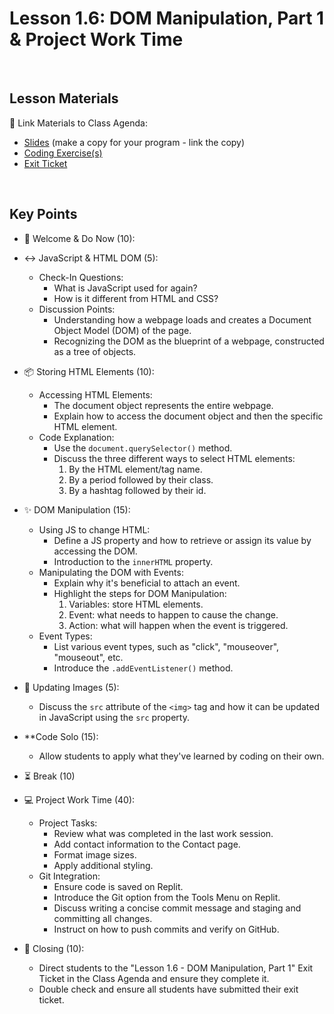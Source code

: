 # Lesson 1.6: DOM Manipulation, Part 1 & Project Work Time

<br>

## Lesson Materials

📖 Link Materials to Class Agenda:
- [Slides](https://docs.google.com/presentation/d/1Gf9kjSAcJ6iLjHd-3jfnmCSM3cnxnh1A449ePCYfPNY/edit?usp=sharing) (make a copy for your program - link the copy)
- [Coding Exercise(s)](https://github.com/itscodenation/flw1-u1l6-23-24-student-exercises)
- [Exit Ticket](https://forms.gle/r8GJLFMAn2L93sWb6)

<br>

## Key Points

- 👋 Welcome & Do Now (10):

- ↔️ JavaScript & HTML DOM (5):
  - Check-In Questions:
    - What is JavaScript used for again?
    - How is it different from HTML and CSS?
  - Discussion Points:
    - Understanding how a webpage loads and creates a Document Object Model (DOM) of the page.
    - Recognizing the DOM as the blueprint of a webpage, constructed as a tree of objects.

- 📦 Storing HTML Elements (10):
  - Accessing HTML Elements:
    - The document object represents the entire webpage.
    - Explain how to access the document object and then the specific HTML element.
  - Code Explanation:
    - Use the `document.querySelector()` method.
    - Discuss the three different ways to select HTML elements:
        1. By the HTML element/tag name.
        2. By a period followed by their class.
        3. By a hashtag followed by their id.

- ✨ DOM Manipulation (15):
  - Using JS to change HTML:
    - Define a JS property and how to retrieve or assign its value by accessing the DOM.
    - Introduction to the `innerHTML` property.
  - Manipulating the DOM with Events:
    - Explain why it's beneficial to attach an event.
    - Highlight the steps for DOM Manipulation:
        1. Variables: store HTML elements.
        2. Event: what needs to happen to cause the change.
        3. Action: what will happen when the event is triggered.
  - Event Types:
    - List various event types, such as "click", "mouseover", "mouseout", etc.
    - Introduce the `.addEventListener()` method.

- 🌃 Updating Images (5):
  - Discuss the `src` attribute of the `<img>` tag and how it can be updated in JavaScript using the `src` property.

- **Code Solo (15):
  - Allow students to apply what they've learned by coding on their own.

- ⏳ Break (10)

- 💻 Project Work Time (40):
  - Project Tasks:
    - Review what was completed in the last work session.
    - Add contact information to the Contact page.
    - Format image sizes.
    - Apply additional styling.
  - Git Integration:
    - Ensure code is saved on Replit.
    - Introduce the Git option from the Tools Menu on Replit.
    - Discuss writing a concise commit message and staging and committing all changes.
    - Instruct on how to push commits and verify on GitHub.

- 👋 Closing (10):
  - Direct students to the "Lesson 1.6 - DOM Manipulation, Part 1" Exit Ticket in the Class Agenda and ensure they complete it.
  - Double check and ensure all students have submitted their exit ticket.
